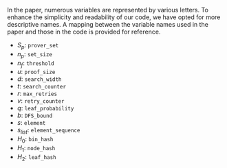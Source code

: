 
In the paper, numerous variables are represented by various letters. To enhance the simplicity and readability of our code, we have opted for more descriptive names. A mapping between the variable names used in the paper and those in the code is provided for reference.

- $S_p$: `prover_set`
- $n_p$: `set_size`
- $n_f$: `threshold`
- $u$: `proof_size`
- $d$: `search_width`
- $t$: `search_counter`
- $r$: `max_retries`
- $v$: `retry_counter`
- $q$: `leaf_probability`
- $b$: `DFS_bound`
- $s$: `element`
- $s_{list}$: `element_sequence`
- $H_0$: `bin_hash`
- $H_1$: `node_hash`
- $H_2$: `leaf_hash`


